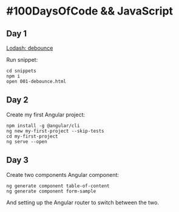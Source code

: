 # #100DaysOfCode && JavaScript

## Day 1

[Lodash: debounce](snippets/001-debounce.html)

Run snippet:

```
cd snippets
npm i
open 001-debounce.html
```

## Day 2

Create my first Angular project:

```
npm install -g @angular/cli
ng new my-first-project --skip-tests
cd my-first-project
ng serve --open
```

## Day 3

Create two components Angular component:

```
ng generate component table-of-content
ng generate component form-sample
```

And setting up the Angular router to switch between the two.
